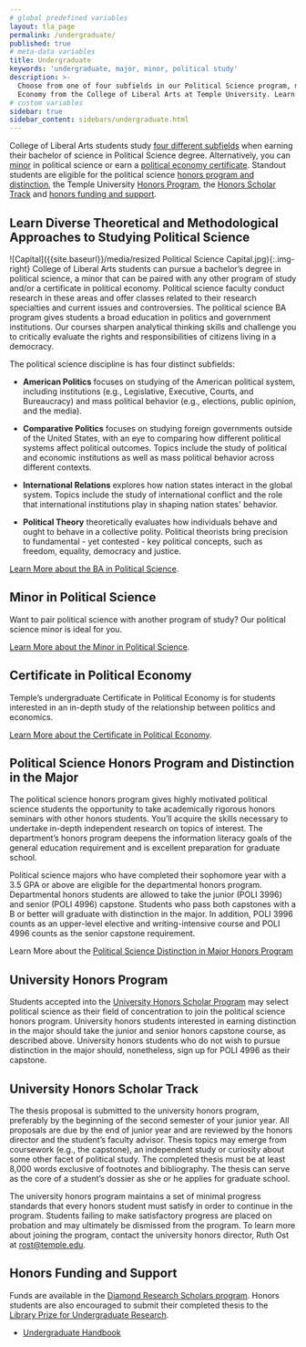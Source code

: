 ```yaml
---
# global predefined variables
layout: tla_page
permalink: /undergraduate/
published: true
# meta-data variables
title: Undergraduate
keywords: 'undergraduate, major, minor, political study'
description: >-
  Choose from one of four subfields in our Political Science program, minor in Political Science, or earn a certificate in Political
  Economy from the College of Liberal Arts at Temple University. Learn more about our undergraduate honors and distinction programs.
# custom variables
sidebar: true
sidebar_content: sidebars/undergraduate.html  
---
```

College of Liberal Arts students study [four different subfields](#learn-diverse-theoretical-and-methodological-approaches-to-studying-political-science) when earning their bachelor of science in Political Science degree. Alternatively, you can [minor](#minor-in-political-science) in political science or earn a [political economy certificate](#certificate-in-political-economy). Standout students are eligible for the political science [honors program and distinction](#political-science-honors-program-and-distinction-in-the-major), the Temple University [Honors Program](#university-honors-program), the [Honors Scholar Track](#university-honors-scholar-track) and [honors funding and support](#honors-funding-and-support).

## Learn Diverse Theoretical and Methodological Approaches to Studying Political Science
![Capital]({{site.baseurl}}/media/resized Political Science Capital.jpg){:.img-right}
College of Liberal Arts students can pursue a bachelor’s degree in political science, a minor that can be paired with any other program of study and/or a certificate in political economy. Political science faculty conduct research in these areas and offer classes related to their research specialties and current issues and controversies. The political science BA program gives students a broad education in politics and government institutions. Our courses sharpen analytical thinking skills and challenge you to critically evaluate the rights and responsibilities of citizens living in a democracy.

The political science discipline is has four distinct subfields:

- **American Politics** focuses on studying of the American political system, including institutions (e.g., Legislative, Executive, Courts, and Bureaucracy) and mass political behavior (e.g., elections, public opinion, and the media).

- **Comparative Politics** focuses on studying foreign governments outside of the United States, with an eye to comparing how different political systems affect political outcomes. Topics include the study of political and economic institutions as well as mass political behavior across different contexts.

- **International Relations** explores how nation states interact in the global system. Topics include the study of international conflict and the role that international institutions play in shaping nation states' behavior.

- **Political Theory** theoretically evaluates how individuals behave and ought to behave in a collective polity. Political theorists bring precision to fundamental - yet contested - key political concepts, such as freedom, equality, democracy and justice.

[Learn More about the BA in Political Science](http://bulletin.temple.edu/undergraduate/liberal-arts/political-science/ba-political-science/).

## Minor in Political Science
Want to pair political science with another program of study? Our political science minor is ideal for you. 

[Learn More about the Minor in Political Science](http://bulletin.temple.edu/undergraduate/liberal-arts/political-science/minor-political-science/).

## Certificate in Political Economy
Temple’s undergraduate Certificate in Political Economy is for students interested in an in-depth study of the relationship between politics and economics. 

[Learn More about the Certificate in Political Economy](http://bulletin.temple.edu/undergraduate/liberal-arts/economics/certificate-political-economy/).

## Political Science Honors Program and Distinction in the Major
The political science honors program gives highly motivated political science students the opportunity to take academically rigorous honors seminars with other honors students. You’ll acquire the skills necessary to undertake in-depth independent research on topics of interest. The department’s honors program deepens the information literacy goals of the general education requirement and is excellent preparation for graduate school.

Political science majors who have completed their sophomore year with a 3.5 GPA or above are eligible for the departmental honors program. Departmental honors students are allowed to take the junior (POLI 3996) and senior (POLI 4996) capstone. Students who pass both capstones with a B or better will graduate with distinction in the major. In addition, POLI 3996 counts as an upper-level elective and writing-intensive course and POLI 4996 counts as the senior capstone requirement.

Learn More about the [Political Science Distinction in Major Honors Program](http://bulletin.temple.edu/undergraduate/liberal-arts/political-science/#distinctioninthemajor)

## University Honors Program
Students accepted into the [University Honors Scholar Program](http://www.temple.edu/honors/) may select political science as their field of concentration to join the political science honors program. University honors students interested in earning distinction in the major should take the junior and senior honors capstone course, as described above. University honors students who do not wish to pursue distinction in the major should, nonetheless, sign up for POLI 4996 as their capstone.

## University Honors Scholar Track
The thesis proposal is submitted to the university honors program, preferably by the beginning of the second semester of your junior year. All proposals are due by the end of junior year and are reviewed by the honors director and the student’s faculty advisor. Thesis topics may emerge from coursework (e.g., the capstone), an independent study or curiosity about some other facet of political study. The completed thesis must be at least 8,000 words exclusive of footnotes and bibliography. The thesis can serve as the core of a student’s dossier as she or he applies for graduate school.

The university honors program maintains a set of minimal progress standards that every honors student must satisfy in order to continue in the program. Students failing to make satisfactory progress are placed on probation and may ultimately be dismissed from the program. To learn more about joining the program, contact the university honors director, Ruth Ost at [rost@temple.edu](mailto:rost@temple.edu).

## Honors Funding and Support
Funds are available in the [Diamond Research Scholars program](http://www.temple.edu/vpus/opportunities/ResearchScholars.htm). Honors students are also encouraged to submit their completed thesis to the [Library Prize for Undergraduate Research](http://guides.temple.edu/content.php?pid=155082&sid=1314496).

- [Undergraduate Handbook](https://liberalarts.temple.edu/sites/liberalarts/files/Department%20of%20Political%20Science%20Undergraduate%20Handbook.pdf)

